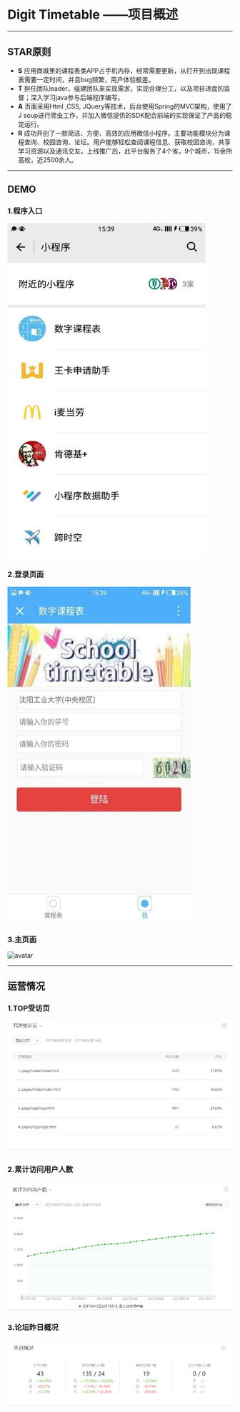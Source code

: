 # Digit Timetable ——项目概述

---

## STAR原则
* **S** 应用商城里的课程表类APP占手机内存，经常需要更新，从打开到出现课程表需要一定时间，并且bug频繁，用户体验极差。
* **T** 担任团队leader，组建团队来实现需求，实现合理分工，以及项目进度的监督；深入学习java参与后端程序编写。
* **A** 页面采用Html ,CSS, JQuery等技术，后台使用Spring的MVC架构，使用了J soup进行爬虫工作，并加入微信提供的SDK配合前端的实现保证了产品的稳定运行。
* **R** 成功开创了一款简洁、方便、高效的应用微信小程序。主要功能模块分为课程查询、校园咨询、论坛。用户能够轻松查阅课程信息、获取校园咨询，共享学习资源以及通讯交友。上线推广后，此平台服务了4个省，9个城市，15余所高校，近2500余人。

---

## DEMO

### 1.程序入口

![avatar](https://github.com/yu1hang1/Digit_Timetable/blob/master/findProcess.jpg)

### 2.登录页面

![avatar](https://github.com/yu1hang1/Digit_Timetable/blob/master/登陆页面.jpg)

### 3.主页面
![avatar](https://github.com/yu1hang1/project_C/blob/master/主页.jpg)

---

## 运营情况

### 1.TOP受访页

![avatar](https://github.com/yu1hang1/Digit_Timetable/blob/master/TOP%E5%8F%97%E8%AE%BF%E9%A1%B5.png)

### 2.累计访问用户人数

![avatar](https://github.com/yu1hang1/Digit_Timetable/blob/master/%E7%B4%AF%E8%AE%A1%E8%AE%BF%E9%97%AE%E7%94%A8%E6%88%B7%E6%95%B0.png)

### 3.论坛昨日概况

![avatar](https://github.com/yu1hang1/Digit_Timetable/blob/master/%E8%AE%BA%E5%9D%9B%E6%98%A8%E6%97%A5%E6%A6%82%E5%86%B5.png)
